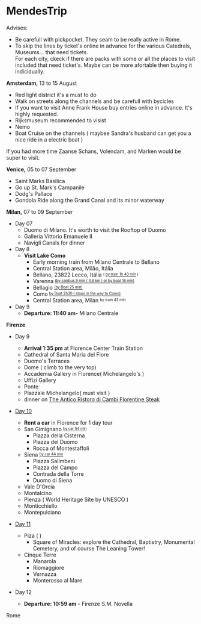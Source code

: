 # MendesTrip



Advises:  

    
   - Be carefull with pickpocket. They seam to be really active in Rome.   
   - To skip the lines by ticket's online in advance for the various Catedrals, Museums... that need tickets.    
For each city, ckeck if there are packs with some or all the places to visit included that need ticket's. Maybe can be more afortable then buying it indicidually.      



**Amsterdam,**  13 to 15 August 
>
  - Red light district it's a must to do    
  - Walk on streets along the channels and be carefull with bycicles   
  - If you want to visit Anne Frank House buy entries online in advance. It's highly requested.   
  - Rijksmuseum recommended to visist     
  - Nemo    
  - Boat Cruise on the channels ( maybee Sandra's husband can get you a nice ride in a electric boat )    
  
  If you had more time Zaanse Schans, Volendam, and Marken would be super to visit.    
  

**Venice,** 05 to 07 September       
>
  - Saint Marks Basilica   
  - Go up St. Mark's Campanile   
  - Dodg's Pallace    
  - Gondola Ride along the Grand Canal and its minor waterway   


**Milan,** 07 to 09 September  
>  
   - Day 07    
      - Duomo di Milano. It's worth to visit the Rooftop of Duomo    
      - Galleria Vittorio Emanuele II     
      - Navigli Canals for dinner    
   - Day 8      
      - **Visit Lake Como**    
         - Early morning train from  Milano Centrale to Bellano   	
         - Central Station area, Milão, Itália     
         - Bellano, 23822 Lecco, Itália   <sup><sub>( [by train 1h 40 min][6] )</sub></sup>     
         - Varenna <sup><sub>[(by car/bus 9 min ( 4,6 km ) or by boat 16 min)][7]</sub></sup>      
         - Bellagio <sup><sub>[(by Boat  25 min)][8]</sub></sup>        
         - Como <sup><sub>[by Boat 2h30  ( stops in the way to Como)][9]</sub></sup>    
         - Central Station area, Milan	 <sup><sub>by train 43 min</sub></sup>	  
  - Day 9     
      - **Departure: 11:40 am**- Milano Centrale   			
		
**Firenze**  
>  	
   - Day 9       
      - **Arrival 1:35 pm** at Florence Center Train Station   
      - Cathedral of Santa Maria del Fiore
      - Duomo's Terraces            
      - Dome ( climb to the very top)    
      - Accademia Gallery in Florence( Michelangelo's )       
      - Uffizi Gallery      
      - Ponte    
      - Piazzale Michelangelo( must visit )    
      - dinner on [The Antico Ristoro di Cambi Florentine Steak][0]       

   - [Day 10][2]
      - **Rent a car** in Florence for 1 day tour   
      - San Gimignano  <sup><sub>[by car 54 min][3]</sub></sup>      
          - Piazza della Cisterna
          - Piazza del Duomo
          - Rocca of Montestaffoli
      - Siena   <sup><sub>[by car 44 min][3]</sub></sup>   
          - Piazza Salimbeni 
          - Piazza del Campo
          - Contrada della Torre
          - Duomo di Siena
      - Vale D'Orcia  
      - Montalcino    
      - Pienza ( World Heritage Site by UNESCO )
      - Monticchiello
      - Montepulciano  

   - [Day 11][1] 
      - Piza  ( )   
          - Square of Miracles: explore the Cathedral, Baptistry, Monumental Cemetery, and of course The Leaning Tower!
      - Cinque Terre    
        - Manarola    
        - Riomaggiore    
        - Vernazza       
        - Monterosso al Mare  
	
   - Day 12    
      - **Departure: 10:59 am** - Firenze S.M. Novella    	
	
	
Rome
	

[0]: https://www.anticoristorodicambi.it/en/ 
[1]: https://www.getyourguide.com/cinque-terre-l745/florence-cinque-terre-day-tour-t325598/?ranking_uuid=4ad7ce86-1c2e-480d-b45f-a3fa0914b722    
[2]: https://www.getyourguide.com/-l32/?ranking_uuid=4ad7ce86-1c2e-480d-b45f-a3fa0914b722&redirector=410236    
[3]: https://www.google.com/maps/dir/Floren%C3%A7a,+It%C3%A1lia/San+Gimignano,+Siena,+It%C3%A1lia/@43.6157218,11.0064288,11z/data=!3m1!4b1!4m14!4m13!1m5!1m1!1s0x132a56a680d2d6ad:0x93d57917efc72a03!2m2!1d11.2576706!2d43.7699685!1m5!1m1!1s0x132a3c3831446b6f:0x4c4ef55452f54491!2m2!1d11.0434187!2d43.4672085!3e0?entry=ttu  
[4]: https://www.google.com/maps/dir/Siena,+It%C3%A1lia/3JJW%2BH6+Val+d'Orcia,+53026+Pienza+SI,+It%C3%A1lia/Montalcino,+Province+of+Siena,+Italy/Pienza,+Siena,+It%C3%A1lia/Monticchiello,+Siena,+It%C3%A1lia/Montepulciano,+Siena,+It%C3%A1lia/Floren%C3%A7a,+It%C3%A1lia/@43.4065925,11.2036877,117484m/am=t/data=!3m2!1e3!4b1!4m44!4m43!1m5!1m1!1s0x132a2cbf34bf5313:0x5d731212f12343e3!2m2!1d11.3305812!2d43.3184741!1m5!1m1!1s0x13296729924c66b1:0x6d2d7d95c6441a37!2m2!1d11.6455903!2d43.0814967!1m5!1m1!1s0x1329707a2629dac5:0xbae077b4c2b83b17!2m2!1d11.4891562!2d43.0551134!1m5!1m1!1s0x13296709c3dd8955:0x3ec38ba0023cdad7!2m2!1d11.6774515!2d43.0776004!1m5!1m1!1s0x13295d73db320c8d:0xfa784181b94983ae!2m2!1d11.7230833!2d43.0652955!1m5!1m1!1s0x13295c04abeab307:0xcfbd667e662d3f92!2m2!1d11.7873736!2d43.0984902!1m5!1m1!1s0x132a56a680d2d6ad:0x93d57917efc72a03!2m2!1d11.2576706!2d43.7699685!3e0?entry=ttu    
[5]: https://www.google.com/maps/dir/Siena,+It%C3%A1lia/53037+San+Gimignano,+Siena,+It%C3%A1lia/@43.3891395,11.1028437,12z/data=!3m1!4b1!4m14!4m13!1m5!1m1!1s0x132a2cbf34bf5313:0x5d731212f12343e3!2m2!1d11.3305812!2d43.3184741!1m5!1m1!1s0x132a3c3831446b6f:0x4c4ef55452f54491!2m2!1d11.0434187!2d43.4672085!3e0?entry=ttu   
[6]: https://www.google.com/maps/dir/Passaggio+Centrale,+20123+Milano+MI,+It%C3%A1lia/Bellano,+23822+Lecco,+It%C3%A1lia/@45.752874,8.977394,10z/data=!3m1!4b1!4m14!4m13!1m5!1m1!1s0x4786c6acf14d76a7:0xae4e892cfde15d0d!2m2!1d9.1863051!2d45.4645564!1m5!1m1!1s0x4784166be3e761dd:0x3183512fd3ed20e3!2m2!1d9.3022899!2d46.0430995!3e3?entry=ttu  
[7]: https://www.google.com/maps/dir/Bellano,+23822+Lecco,+It%C3%A1lia/Varenna,+Lecco,+It%C3%A1lia/@46.0265473,9.2723391,14z/data=!3m1!4b1!4m14!4m13!1m5!1m1!1s0x4784166be3e761dd:0x3183512fd3ed20e3!2m2!1d9.3022899!2d46.0430995!1m5!1m1!1s0x478417c425d15a0b:0xb3301b324d8b8259!2m2!1d9.2838167!2d46.0099989!3e3?entry=ttu   
[8]: https://www.google.com/maps/dir/Varenna,+Lecco,+It%C3%A1lia/45.9856456,9.2611684/@45.9950021,9.2602562,13.9z/data=!4m9!4m8!1m5!1m1!1s0x478417c425d15a0b:0xb3301b324d8b8259!2m2!1d9.2838167!2d46.0099989!1m0!3e3?entry=ttu    
[9]: https://www.rome2rio.com/map/Como-Italy/Bellagio#trips/transport/Como-Italy/Bellagio/r/Ferry/s/0  
